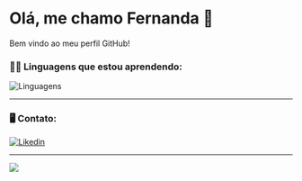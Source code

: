 # Olá, me chamo Fernanda 👋
Bem vindo ao meu perfil GitHub!



### 👩‍💻 Linguagens que estou aprendendo:
![Linguagens](https://img.shields.io/badge/C-00599C?style=for-the-badge&logo=c&logoColor=white)
- - -
### 🖥️ Contato:
[![Likedin](https://img.shields.io/badge/LinkedIn-0077B5?style=for-the-badge&logo=linkedin&logoColor=white)](https://www.linkedin.com/in/fernanda-carvalho-de-castro-8b75ab22b/)

- - -
![](https://komarev.com/ghpvc/?username=your-github-Fernacarva&color=ff69b4)
